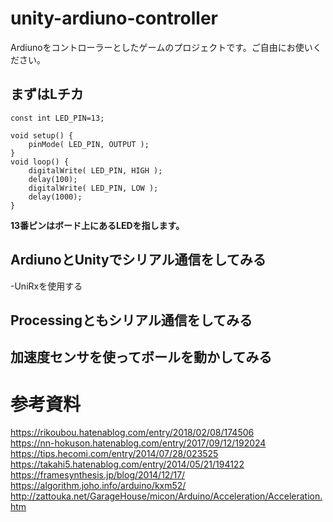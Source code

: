 # unity-ardiuno-controller
Ardiunoをコントローラーとしたゲームのプロジェクトです。ご自由にお使いください。

## まずはLチカ
```
const int LED_PIN=13;

void setup() {
    pinMode( LED_PIN, OUTPUT );
}
void loop() {
    digitalWrite( LED_PIN, HIGH );
    delay(100);
    digitalWrite( LED_PIN, LOW );
    delay(1000);
}
```
**13番ピンはボード上にあるLEDを指します。**


## ArdiunoとUnityでシリアル通信をしてみる
-UniRxを使用する

## Processingともシリアル通信をしてみる

## 加速度センサを使ってボールを動かしてみる

# 参考資料
https://rikoubou.hatenablog.com/entry/2018/02/08/174506  
https://nn-hokuson.hatenablog.com/entry/2017/09/12/192024  
https://tips.hecomi.com/entry/2014/07/28/023525  
https://takahi5.hatenablog.com/entry/2014/05/21/194122  
https://framesynthesis.jp/blog/2014/12/17/  
https://algorithm.joho.info/arduino/kxm52/  
http://zattouka.net/GarageHouse/micon/Arduino/Acceleration/Acceleration.htm  


